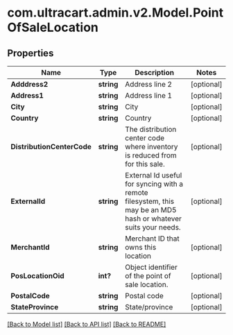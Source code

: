 # com.ultracart.admin.v2.Model.PointOfSaleLocation
## Properties

Name | Type | Description | Notes
------------ | ------------- | ------------- | -------------
**Adddress2** | **string** | Address line 2 | [optional] 
**Address1** | **string** | Address line 1 | [optional] 
**City** | **string** | City | [optional] 
**Country** | **string** | Country | [optional] 
**DistributionCenterCode** | **string** | The distribution center code where inventory is reduced from for this sale. | [optional] 
**ExternalId** | **string** | External Id useful for syncing with a remote filesystem, this may be an MD5 hash or whatever suits your needs. | [optional] 
**MerchantId** | **string** | Merchant ID that owns this location | [optional] 
**PosLocationOid** | **int?** | Object identifier of the point of sale location. | [optional] 
**PostalCode** | **string** | Postal code | [optional] 
**StateProvince** | **string** | State/province | [optional] 


[[Back to Model list]](../README.md#documentation-for-models) [[Back to API list]](../README.md#documentation-for-api-endpoints) [[Back to README]](../README.md)

